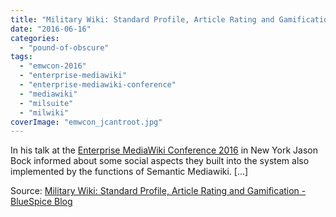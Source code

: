 ```yaml
---
title: "Military Wiki: Standard Profile, Article Rating and Gamification - BlueSpice Blog"
date: "2016-06-16"
categories: 
  - "pound-of-obscure"
tags: 
  - "emwcon-2016"
  - "enterprise-mediawiki"
  - "enterprise-mediawiki-conference"
  - "mediawiki"
  - "milsuite"
  - "milwiki"
coverImage: "emwcon_jcantroot.jpg"
---
```


In his talk at the [Enterprise MediaWiki Conference 2016](https://www.mediawiki.org/wiki/EMWCon_Spring_2016) in New York Jason Bock informed about some social aspects they built into the system also implemented by the functions of Semantic Mediawiki. \[…\]

Source: [Military Wiki: Standard Profile, Article Rating and Gamification - BlueSpice Blog](http://blog.bluespice.com/2016/06/09/military-wiki-standard-profile-article-rating-and-gamification/)
